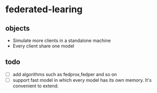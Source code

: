# federated-learing

## objects
- Simulate more clients in a standalone machine
- Every client share one model

## todo
- [ ] add algorithms such as fedprox,fedper and so on
- [ ] support fast model in which every model has its own memory. It's convenient to extend.
